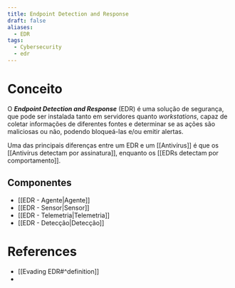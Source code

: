 ```yaml
---
title: Endpoint Detection and Response
draft: false
aliases:
  - EDR
tags:
  - Cybersecurity
  - edr
---
```

# Conceito

O ***Endpoint Detection and Response*** (EDR) é uma solução de segurança, que pode ser instalada tanto em servidores quanto *workstations*, capaz de coletar informações de diferentes fontes e determinar se as ações são maliciosas ou não, podendo bloqueá-las e/ou emitir alertas.

Uma das principais diferenças entre um EDR e um [[Antivírus]] é que os [[Antivírus detectam por assinatura]], enquanto os [[EDRs detectam por comportamento]].

## Componentes

- [[EDR - Agente|Agente]]
- [[EDR - Sensor|Sensor]]
- [[EDR - Telemetria|Telemetria]]
- [[EDR - Detecção|Detecção]]

# References

- [[Evading EDR#^definition]]
- 